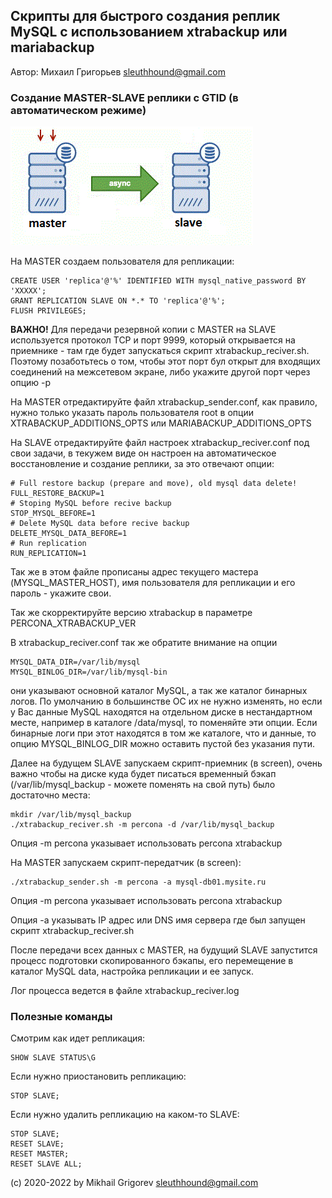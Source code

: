 ## Скрипты для быстрого создания реплик MySQL с использованием xtrabackup или mariabackup

Автор: Михаил Григорьев <sleuthhound@gmail.com>

### Cоздание MASTER-SLAVE реплики c GTID (в автоматическом режиме)

![Master-Slave](master-slave-replication.gif)

На MASTER создаем пользователя для репликации:
```
CREATE USER 'replica'@'%' IDENTIFIED WITH mysql_native_password BY 'XXXXX';
GRANT REPLICATION SLAVE ON *.* TO 'replica'@'%';
FLUSH PRIVILEGES;
```

**ВАЖНО!** Для передачи резервной копии с MASTER на SLAVE используется протокол TCP и порт 9999, который открывается на приемнике - там где будет запускаться скрипт xtrabackup_reciver.sh. Поэтому позаботьтесь о том, чтобы этот порт бул открыт для входящих соединений на межсетевом экране, либо укажите другой порт через опцию -p

На MASTER отредактируйте файл xtrabackup_sender.conf, как правило, нужно только указать пароль пользователя root в опции XTRABACKUP_ADDITIONS_OPTS или MARIABACKUP_ADDITIONS_OPTS

На SLAVE отредактируйте файл настроек xtrabackup_reciver.conf под свои задачи, в текужем виде он настроен на автоматическое восстановление и создание реплики, за это отвечают опции:

```
# Full restore backup (prepare and move), old mysql data delete!
FULL_RESTORE_BACKUP=1
# Stoping MySQL before recive backup
STOP_MYSQL_BEFORE=1
# Delete MySQL data before recive backup
DELETE_MYSQL_DATA_BEFORE=1
# Run replication
RUN_REPLICATION=1
```

Так же в этом файле прописаны адрес текущего мастера (MYSQL_MASTER_HOST), имя пользователя для репликации и его пароль - укажите свои.

Так же скорректируйте версию xtrabackup в параметре PERCONA_XTRABACKUP_VER

В xtrabackup_reciver.conf так же обратите внимание на опции

```
MYSQL_DATA_DIR=/var/lib/mysql
MYSQL_BINLOG_DIR=/var/lib/mysql-bin
```

они указывают основной каталог MySQL, а так же каталог бинарных логов. По умолчанию в большинстве ОС их не нужно изменять, но если у Вас данные MySQL находятся на отдельном диске в нестандартном месте, например в каталоге /data/mysql, то поменяйте эти опции. Если бинарные логи при этот находятся в том же каталоге, что и данные, то опцию MYSQL_BINLOG_DIR можно оставить пустой без указания пути.

Далее на будущем SLAVE запускаем скрипт-приемник (в screen), очень важно чтобы на диске куда будет писаться временный бэкап (/var/lib/mysql_backup - можете поменять на свой путь) было достаточно места:
```
mkdir /var/lib/mysql_backup
./xtrabackup_reciver.sh -m percona -d /var/lib/mysql_backup
```

Опция -m percona указывает использовать percona xtrabackup

На MASTER запускаем скрипт-передатчик (в screen):
```
./xtrabackup_sender.sh -m percona -a mysql-db01.mysite.ru
```

Опция -m percona указывает использовать percona xtrabackup

Опция -a указывать IP адрес или DNS имя сервера где был запущен скрипт xtrabackup_reciver.sh

После передачи всех данных с MASTER, на будущий SLAVE запустится процесс подготовки скопированного бэкапы, его перемещение в каталог MySQL data, настройка репликации и ее запуск.

Лог процесса ведется в файле xtrabackup_reciver.log

### Полезные команды

Смотрим как идет репликация:
```
SHOW SLAVE STATUS\G
```

Если нужно приостановить репликацию:
```
STOP SLAVE;
```

Если нужно удалить репликацию на каком-то SLAVE:
```
STOP SLAVE;
RESET SLAVE;
RESET MASTER;
RESET SLAVE ALL;
```

(с) 2020-2022 by Mikhail Grigorev <sleuthhound@gmail.com>
